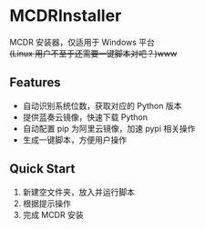 # MCDRInstaller
MCDR 安装器，仅适用于 Windows 平台  
~~(Linux 用户不至于还需要一键脚本对吧？)www~~

## Features
- 自动识别系统位数，获取对应的 Python 版本
- 提供蓝奏云镜像，快速下载 Python
- 自动配置 pip 为阿里云镜像，加速 pypi 相关操作
- 生成一键脚本，方便用户操作

## Quick Start
1. 新建空文件夹，放入并运行脚本
2. 根据提示操作
3. 完成 MCDR 安装

